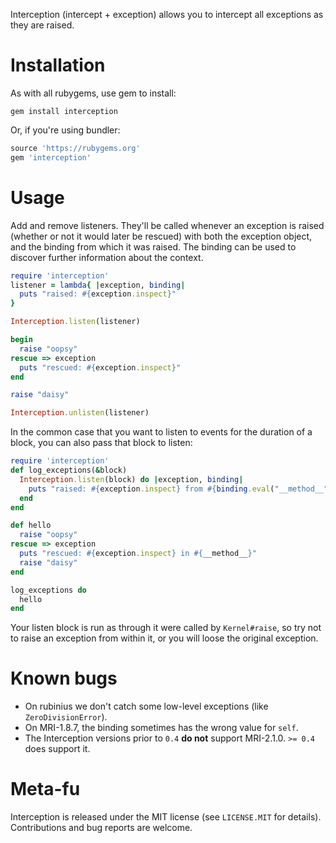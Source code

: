 
Interception (intercept + exception) allows you to intercept all exceptions as they are
raised.

Installation
============

As with all rubygems, use gem to install:

```shell
gem install interception
```

Or, if you're using bundler:

```ruby
source 'https://rubygems.org'
gem 'interception'
```

Usage
=====

Add and remove listeners. They'll be called whenever an exception is raised (whether or
not it would later be rescued) with both the exception object, and the binding from which
it was raised. The binding can be used to discover further information about the context.

```ruby
require 'interception'
listener = lambda{ |exception, binding|
  puts "raised: #{exception.inspect}"
}

Interception.listen(listener)

begin
  raise "oopsy"
rescue => exception
  puts "rescued: #{exception.inspect}"
end

raise "daisy"

Interception.unlisten(listener)
```

In the common case that you want to listen to events for the duration of a block, you can
also pass that block to listen:

```ruby
require 'interception'
def log_exceptions(&block)
  Interception.listen(block) do |exception, binding|
    puts "raised: #{exception.inspect} from #{binding.eval("__method__")}"
  end
end

def hello
  raise "oopsy"
rescue => exception
  puts "rescued: #{exception.inspect} in #{__method__}"
  raise "daisy"
end

log_exceptions do
  hello
end
```

Your listen block is run as through it were called by `Kernel#raise`, so try not to raise
an exception from within it, or you will loose the original exception.

Known bugs
==========

* On rubinius we don't catch some low-level exceptions (like `ZeroDivisionError`).
* On MRI-1.8.7, the binding sometimes has the wrong value for `self`.
* The Interception versions prior to `0.4` **do not** support MRI-2.1.0. `>= 0.4` does support it.

Meta-fu
=======

Interception is released under the MIT license (see `LICENSE.MIT` for details).
Contributions and bug reports are welcome.
